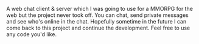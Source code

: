 A web chat client & server which I was going to use for a MMORPG for the web but the project never took off. You can chat, send private messages and see who's online in the chat. Hopefully sometime in the future I can come back to this project and continue the development. Feel free to use any code you'd like.  